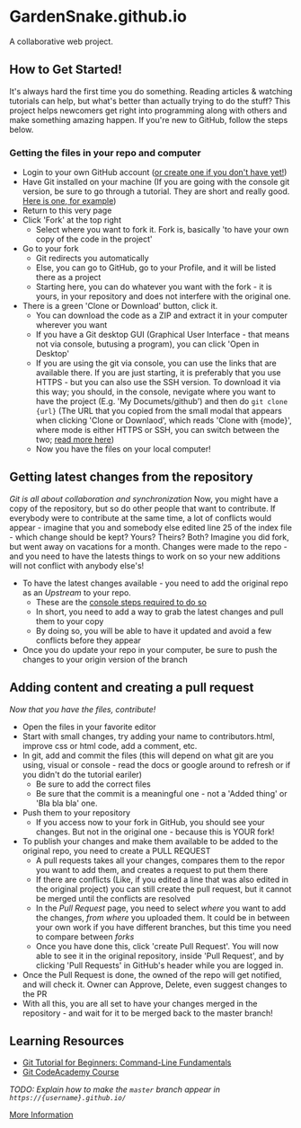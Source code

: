 # GardenSnake.github.io
A collaborative web project.

## How to Get Started!
It's always hard the first time you do something. Reading articles & watching tutorials can help, but what's better than actually trying to do the stuff? This project helps newcomers get right into programming along with others and make something amazing happen. If you're new to GitHub, follow the steps below. 

### Getting the files in your repo and computer

* Login to your own GitHub account ([or create one if you don't have yet!](https://github.com/))
* Have Git installed on your machine (If you are going with the console git version, be sure to go through a tutorial. They are short and really good. [Here is one, for example](https://try.github.io/))
* Return to this very page
* Click 'Fork' at the top right
	* Select where you want to fork it. Fork is, basically 'to have your own copy of the code in the project'
* Go to your fork
	* Git redirects you automatically
	* Else, you can go to GitHub, go to your Profile, and it will be listed there as a project
	* Starting here, you can do whatever you want with the fork - it is yours, in your repository and does not interfere with the original one.
* There is a green 'Clone or Download' button, click it.
	* You can download the code as a ZIP and extract it in your computer wherever you want
	* If you have a Git desktop GUI (Graphical User Interface - that means not via console, butusing a program), you can click 'Open in Desktop'
	* If you are using the git via console, you can use the links that are available there. If you are just starting, it is preferably that you use HTTPS - but you can also use the SSH version. To download it via this way; you should, in the console, nevigate where you want to have the project (E.g. 'My Documets/github') and then do `git clone {url}` (The URL that you copied from the small modal that appears when clicking 'Clone or Downlaod', which reads 'Clone with {mode}', where mode is either HTTPS or SSH, you can switch between the two; [read more here](https://help.github.com/articles/which-remote-url-should-i-use/))
	* Now you have the files on your local computer!

## Getting latest changes from the repository
 _Git is all about collaboration and synchronization_
Now, you might have a copy of the repository, but so do other people that want to contribute. If everybody were to contribute at the same time, a lot of conflicts would appear - imagine that you and somebody else edited line 25 of the index file - which change should be kept? Yours? Theirs? Both?
 Imagine you did fork, but went away on vacations for a month. Changes were made to the repo - and you need to have the latests things to work on so your new additions will not conflict with anybody else's!

  * To have the latest changes available - you need to add the original repo as an *Upstream* to your repo. 
  	* These are the [console steps required to do so](https://help.github.com/articles/configuring-a-remote-for-a-fork/) 
  	* In short, you need to add a way to grab the latest changes and pull them to your copy
  	* By doing so, you will be able to have it updated and avoid a few conflicts before they appear
  * Once you do update your repo in your computer, be sure to push the changes to your origin version of the branch


## Adding content and creating a pull request
 _Now that you have the files, contribute!_

* Open the files in your favorite editor
* Start with small changes, try adding your name to contributors.html, improve css or html code, add a comment, etc.
* In git, add and commit the files (this will depend on what git are you using, visual or console - read the docs or google around to refresh or if you didn't do the tutorial eariler)
	* Be sure to add the correct files
	* Be sure that the commit is a meaningful one - not a 'Added thing' or 'Bla bla bla' one.
* Push them to your repository
	* If you access now to your fork in GitHub, you should see your changes. But not in the original one - because this is YOUR fork!
* To publish your changes and make them available to be added to the original repo, you need to create a PULL REQUEST
	* A pull requests takes all your changes, compares them to the repor you want to add them, and creates a request to put them there
	* If there are conflicts (Like, if you edited a line that was also edited in the original project) you can still create the pull request, but it cannot be merged until the conflicts are resolved
	* In the *Pull Request* page, you need to select _where_ you want to add the changes, _from where_ you uploaded them. It could be in between your own work if you have different branches, but this time you need to compare between *forks*
	* Once you have done this, click 'create Pull Request'. You will now able to see it in the original repository, inside 'Pull Request', and by clicking 'Pull Requests' in GitHub's header while you are logged in.
* Once the Pull Request is done, the owned of the repo will get notified, and will check it. Owner can Approve, Delete, even suggest changes to the PR
* With all this, you are all set to have your changes merged in the repository - and wait for it to be merged back to the master branch!


## Learning Resources

* [Git Tutorial for Beginners: Command-Line Fundamentals](https://www.youtube.com/watch?v=HVsySz-h9r4)
* [Git CodeAcademy Course](https://www.codecademy.com/learn/learn-git)

_TODO: Explain how to make the `master` branch appear in `https://{username}.github.io/`_



[More Information](https://www.reddit.com/r/learnprogramming/comments/6z8rxh/lets_work_on_a_web_development_project_together/)
